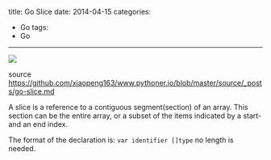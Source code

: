title: Go Slice
date: 2014-04-15
categories:
- Go
tags:
- Go
---

![](/thumbnails/install-go-from-source/1.png)

source https://github.com/xiaopeng163/www.pythoner.io/blob/master/source/_posts/go-slice.md

A slice is a reference to a contiguous segment(section) of an array. This section can be the entire array, or a subset of the
items indicated by a start- and an end index.

The format of the declaration is: `var identifier []type` no length is needed.


